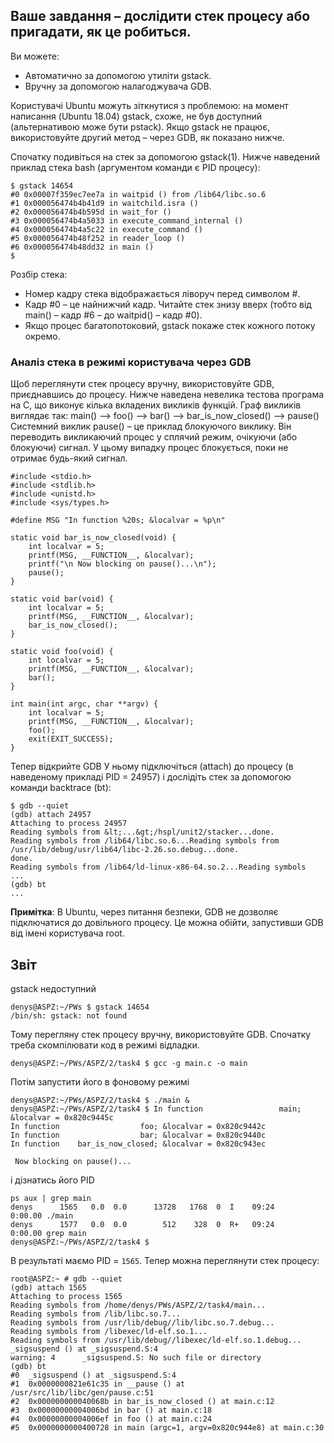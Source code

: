 ## Ваше завдання – дослідити стек процесу або пригадати, як це робиться. 
Ви можете:
- Автоматично за допомогою утиліти gstack.
- Вручну за допомогою налагоджувача GDB.

Користувачі Ubuntu можуть зіткнутися з проблемою: на момент написання
(Ubuntu 18.04) gstack, схоже, не був доступний (альтернативою може бути
pstack). Якщо gstack не працює, використовуйте другий метод – через
GDB, як показано нижче.  

Спочатку подивіться на стек за допомогою gstack(1). Нижче наведений
приклад стека bash (аргументом команди є PID процесу):
```
$ gstack 14654
#0 0x00007f359ec7ee7a in waitpid () from /lib64/libc.so.6
#1 0x000056474b4b41d9 in waitchild.isra ()
#2 0x000056474b4b595d in wait_for ()
#3 0x000056474b4a5033 in execute_command_internal ()
#4 0x000056474b4a5c22 in execute_command ()
#5 0x000056474b48f252 in reader_loop ()
#6 0x000056474b48dd32 in main ()
$
```
Розбір стека:
- Номер кадру стека відображається ліворуч перед символом #.
- Кадр #0 – це найнижчий кадр. Читайте стек знизу вверх (тобто від
main() – кадр #6 – до waitpid() – кадр #0).
- Якщо процес багатопотоковий, gstack покаже стек кожного потоку
окремо.

### Аналіз стека в режимі користувача через GDB

Щоб переглянути стек процесу вручну, використовуйте GDB,
приєднавшись до процесу.
Нижче наведена невелика тестова програма на C, що виконує кілька
вкладених викликів функцій. Граф викликів виглядає так:
main() --&gt; foo() --&gt; bar() --&gt; bar_is_now_closed() --&gt; pause()
Системний виклик pause() – це приклад блокуючого виклику. Він
переводить викликаючий процес у сплячий режим, очікуючи (або
блокуючи) сигнал. У цьому випадку процес блокується, поки не отримає
будь-який сигнал.
```
#include <stdio.h>
#include <stdlib.h>
#include <unistd.h>
#include <sys/types.h>

#define MSG "In function %20s; &localvar = %p\n"

static void bar_is_now_closed(void) {
    int localvar = 5;
    printf(MSG, __FUNCTION__, &localvar);
    printf("\n Now blocking on pause()...\n");
    pause();
}

static void bar(void) {
    int localvar = 5;
    printf(MSG, __FUNCTION__, &localvar);
    bar_is_now_closed();
}

static void foo(void) {
    int localvar = 5;
    printf(MSG, __FUNCTION__, &localvar);
    bar();
}

int main(int argc, char **argv) {
    int localvar = 5;
    printf(MSG, __FUNCTION__, &localvar);
    foo();
    exit(EXIT_SUCCESS);
}
```
Тепер відкрийте GDB
У ньому підключіться (attach) до процесу (в наведеному прикладі PID =
24957) і дослідіть стек за допомогою команди backtrace (bt):
```
$ gdb --quiet
(gdb) attach 24957
Attaching to process 24957
Reading symbols from &lt;...&gt;/hspl/unit2/stacker...done.
Reading symbols from /lib64/libc.so.6...Reading symbols from
/usr/lib/debug/usr/lib64/libc-2.26.so.debug...done.
done.
Reading symbols from /lib64/ld-linux-x86-64.so.2...Reading symbols
...
(gdb) bt
...
```
__Примітка__: В Ubuntu, через питання безпеки, GDB не дозволяє
підключатися до довільного процесу. Це можна обійти, запустивши GDB
від імені користувача root.
## Звіт
gstack недоступний
```
denys@ASPZ:~/PWs $ gstack 14654
/bin/sh: gstack: not found
```
Тому перегляну стек процесу вручну, використовуйте GDB. 
Спочатку треба скомпілювати код в режимі відладки.
```
denys@ASPZ:~/PWs/ASPZ/2/task4 $ gcc -g main.c -o main
```
Потім запустити його в фоновому режимі
```
denys@ASPZ:~/PWs/ASPZ/2/task4 $ ./main &
denys@ASPZ:~/PWs/ASPZ/2/task4 $ In function                 main; &localvar = 0x820c9445c
In function                  foo; &localvar = 0x820c9442c
In function                  bar; &localvar = 0x820c9440c
In function    bar_is_now_closed; &localvar = 0x820c943ec

 Now blocking on pause()...
```
і дізнатись його PID
```
ps aux | grep main
denys      1565   0.0  0.0      13728   1768  0  I    09:24     0:00.00 ./main
denys      1577   0.0  0.0        512    328  0  R+   09:24     0:00.00 grep main
denys@ASPZ:~/PWs/ASPZ/2/task4 $ 
```
В результаті маємо PID = `1565`. Тепер можна переглянути стек процесу:
```
root@ASPZ:~ # gdb --quiet
(gdb) attach 1565
Attaching to process 1565
Reading symbols from /home/denys/PWs/ASPZ/2/task4/main...
Reading symbols from /lib/libc.so.7...
Reading symbols from /usr/lib/debug//lib/libc.so.7.debug...
Reading symbols from /libexec/ld-elf.so.1...
Reading symbols from /usr/lib/debug//libexec/ld-elf.so.1.debug...
_sigsuspend () at _sigsuspend.S:4
warning: 4      _sigsuspend.S: No such file or directory
(gdb) bt
#0  _sigsuspend () at _sigsuspend.S:4
#1  0x0000000821e61c35 in __pause () at /usr/src/lib/libc/gen/pause.c:51
#2  0x000000000040068b in bar_is_now_closed () at main.c:12
#3  0x00000000004006bd in bar () at main.c:18
#4  0x00000000004006ef in foo () at main.c:24
#5  0x0000000000400728 in main (argc=1, argv=0x820c944e8) at main.c:30
```
